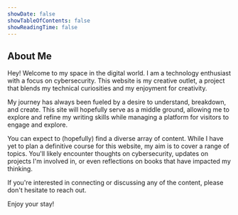 ```yaml
---
showDate: false
showTableOfContents: false
showReadingTime: false
---
```


## About Me

Hey! Welcome to my space in the digital world. I am a technology enthusiast with a focus on cybersecurity. This website is my creative outlet, a project that blends my technical curiosities and my enjoyment for creativity. 

My journey has always been fueled by a desire to understand, breakdown, and create. This site will hopefully serve as a middle ground, allowing me to explore and refine my writing skills while managing a platform for visitors to engage and explore.

You can expect to (hopefully) find a diverse array of content. While I have yet to plan a definitive course for this website, my aim is to cover a range of topics. You'll likely encounter thoughts on cybersecurity, updates on projects I'm involved in, or even reflections on books that have impacted my thinking.

If you're interested in connecting or discussing any of the content, please don't hesitate to reach out. 

Enjoy your stay!